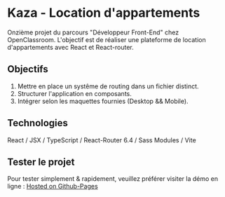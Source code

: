 # Kaza - Location d'appartements

Onzième projet du parcours "Développeur Front-End" chez OpenClassroom. L'objectif est de réaliser une plateforme de location d'appartements avec React et React-router.

## Objectifs

1. Mettre en place un systême de routing dans un fichier distinct.
2. Structurer l'application en composants.
3. Intégrer selon les maquettes fournies (Desktop && Mobile).

## Technologies

React / JSX / TypeScript / React-Router 6.4 / Sass Modules / Vite

## Tester le projet

Pour tester simplement & rapidement, veuillez préférer visiter la démo en ligne : [Hosted on Github-Pages]() <br>
